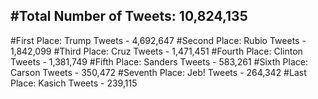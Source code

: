 #Total Number of Tweets: 10,824,135 
---
#First Place: Trump Tweets - 4,692,647
#Second Place: Rubio Tweets - 1,842,099
#Third Place: Cruz Tweets - 1,471,451
#Fourth Place: Clinton Tweets - 1,381,749
#Fifth Place: Sanders Tweets - 583,261
#Sixth Place: Carson Tweets - 350,472
#Seventh Place: Jeb! Tweets - 264,342
#Last Place: Kasich Tweets - 239,115
